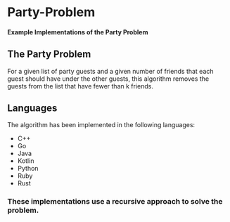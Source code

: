 # Party-Problem
#### Example Implementations of the Party Problem

## The Party Problem
For a given list of party guests and a given number of friends that each guest should have under the other guests, 
this algorithm removes the guests from the list that have fewer than k friends.  

## Languages
The algorithm has been implemented in the following languages:  
- C++
- Go
- Java
- Kotlin
- Python
- Ruby
- Rust

### These implementations use a recursive approach to solve the problem.